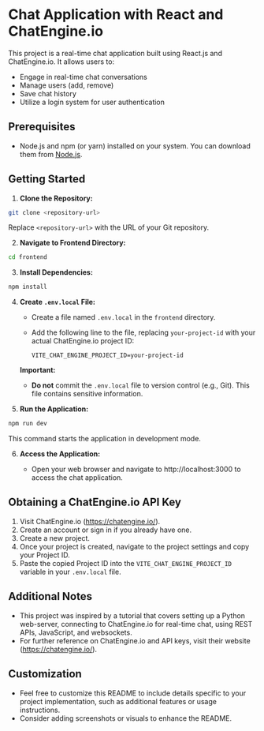 # Chat Application with React and ChatEngine.io

This project is a real-time chat application built using React.js and ChatEngine.io. It allows users to:

* Engage in real-time chat conversations
* Manage users (add, remove)
* Save chat history
* Utilize a login system for user authentication

## Prerequisites

* Node.js and npm (or yarn) installed on your system. You can download them from [Node.js](https://nodejs.org/en).

## Getting Started

1. **Clone the Repository:**

```bash
git clone <repository-url>
```

Replace `<repository-url>` with the URL of your Git repository.

2. **Navigate to Frontend Directory:**

```bash
cd frontend
```

3. **Install Dependencies:**

```bash
npm install
```

4. **Create `.env.local` File:**

   - Create a file named `.env.local` in the `frontend` directory.
   - Add the following line to the file, replacing `your-project-id` with your actual ChatEngine.io project ID:

     ```
     VITE_CHAT_ENGINE_PROJECT_ID=your-project-id
     ```

   **Important:**

     - **Do not** commit the `.env.local` file to version control (e.g., Git). This file contains sensitive information.

5. **Run the Application:**

```bash
npm run dev
```

This command starts the application in development mode.

6. **Access the Application:**

   - Open your web browser and navigate to http://localhost:3000 to access the chat application.

## Obtaining a ChatEngine.io API Key

1. Visit ChatEngine.io (https://chatengine.io/).
2. Create an account or sign in if you already have one.
3. Create a new project.
4. Once your project is created, navigate to the project settings and copy your Project ID.
5. Paste the copied Project ID into the `VITE_CHAT_ENGINE_PROJECT_ID` variable in your `.env.local` file.

## Additional Notes

- This project was inspired by a tutorial that covers setting up a Python web-server, connecting to ChatEngine.io for real-time chat, using REST APIs, JavaScript, and websockets. 
- For further reference on ChatEngine.io and API keys, visit their website (https://chatengine.io/).

## Customization

- Feel free to customize this README to include details specific to your project implementation, such as additional features or usage instructions.
- Consider adding screenshots or visuals to enhance the README.
```
